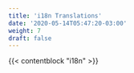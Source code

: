 ```yaml
---
title: 'i18n Translations'
date: '2020-05-14T05:47:20-03:00'
weight: 7
draft: false
---
```


{{< contentblock "i18n" >}}